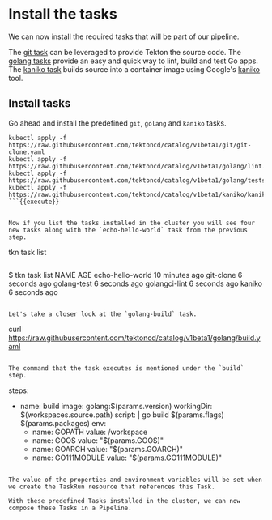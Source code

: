 # Install the tasks

We can now install the required tasks that will be part of our pipeline.

The [git task](https://github.com/tektoncd/catalog/blob/v1beta1/git/git-clone.yaml) can be leveraged to provide Tekton the source code.
The [golang tasks](https://github.com/tektoncd/catalog/blob/v1beta1/golang/README.md) provide an easy and quick way to lint, build and test Go apps.
The [kaniko task](https://github.com/tektoncd/catalog/blob/v1beta1/kaniko/README.md) builds source into a container image using Google's [kaniko](https://github.com/GoogleCloudPlatform/kaniko) tool.

## Install tasks

Go ahead and install the predefined `git`, `golang` and `kaniko` tasks.

```
kubectl apply -f https://raw.githubusercontent.com/tektoncd/catalog/v1beta1/git/git-clone.yaml
kubectl apply -f https://raw.githubusercontent.com/tektoncd/catalog/v1beta1/golang/lint.yaml
kubectl apply -f https://raw.githubusercontent.com/tektoncd/catalog/v1beta1/golang/tests.yaml
kubectl apply -f https://raw.githubusercontent.com/tektoncd/catalog/v1beta1/kaniko/kaniko.yaml
```{{execute}}


Now if you list the tasks installed in the cluster you will see four new tasks along with the `echo-hello-world` task from the previous step.

```
tkn task list
```{{execute}}

```
$ tkn task list
NAME               AGE
echo-hello-world   10 minutes ago
git-clone          6 seconds ago
golang-test        6 seconds ago
golangci-lint      6 seconds ago
kaniko             6 seconds ago
```

Let's take a closer look at the `golang-build` task.

```
curl https://raw.githubusercontent.com/tektoncd/catalog/v1beta1/golang/build.yaml
```{{execute}}

The command that the task executes is mentioned under the `build` step.

```
steps:
  - name: build
    image: golang:$(params.version)
    workingDir: $(workspaces.source.path)
    script: |
      go build $(params.flags) $(params.packages)
    env:
    - name: GOPATH
      value: /workspace
    - name: GOOS
      value: "$(params.GOOS)"
    - name: GOARCH
      value: "$(params.GOARCH)"
    - name: GO111MODULE
      value: "$(params.GO111MODULE)"
```

The value of the properties and environment variables will be set when we create the TaskRun resource that references this Task.

With these predefined Tasks installed in the cluster, we can now compose these Tasks in a Pipeline.

